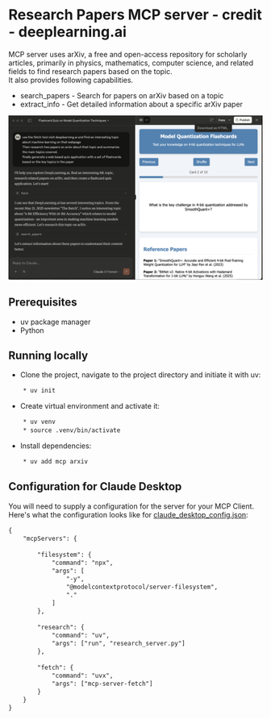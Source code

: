 # Research Papers MCP server - credit - deeplearning.ai

MCP server uses arXiv, a free and open-access repository for scholarly articles, primarily in physics, mathematics, computer science, and related fields to find research papers based on the topic.  
It also provides following capabilities.
- search_papers - Search for papers on arXiv based on a topic
- extract_info - Get detailed information about a specific arXiv paper

![Sample](images/claude-python-agent.png)

## Prerequisites
* uv package manager
* Python

## Running locally
* Clone the project, navigate to the project directory and initiate it with uv:
```bash
    * uv init
```
* Create virtual environment and activate it:
```bash
    * uv venv
    * source .venv/bin/activate
```
* Install dependencies:
```bash
    * uv add mcp arxiv
```

## Configuration for Claude Desktop

You will need to supply a configuration for the server for your MCP Client. Here's what the configuration looks like for [claude_desktop_config.json](https://modelcontextprotocol.io/quickstart/user):

```
{
    "mcpServers": {
        
        "filesystem": {
            "command": "npx",
            "args": [
                "-y",
                "@modelcontextprotocol/server-filesystem",
                "."
            ]
        },
        
        "research": {
            "command": "uv",
            "args": ["run", "research_server.py"]
        },
        
        "fetch": {
            "command": "uvx",
            "args": ["mcp-server-fetch"]
        }
    }
}
```







